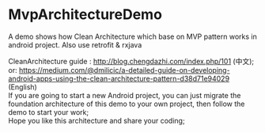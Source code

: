 # MvpArchitectureDemo
A demo shows how Clean Architecture which base on MVP pattern works in android project. Also use retrofit &amp; rxjava

CleanArchitecture guide : http://blog.chengdazhi.com/index.php/101  (中文); 
<br />
or: https://medium.com/@dmilicic/a-detailed-guide-on-developing-android-apps-using-the-clean-architecture-pattern-d38d71e94029 (English)<br />
If you are going to start a new Android project, you can just migrate the foundation architecture of this demo to your own project, then follow the demo to start your work;
<br />
Hope you like this architecture and share your coding;


